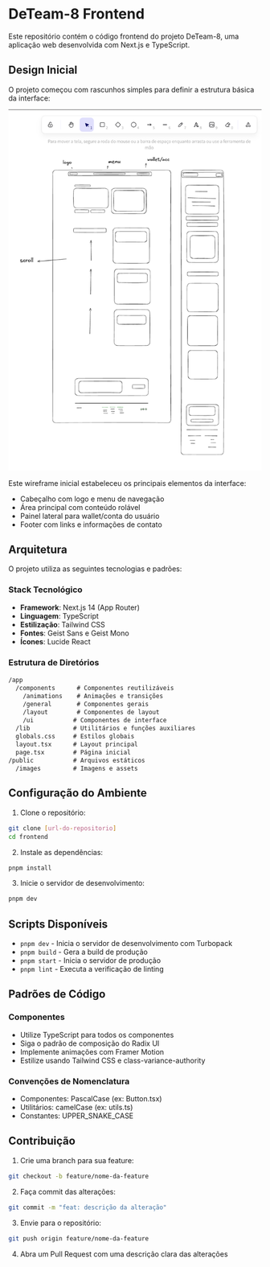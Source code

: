 # DeTeam-8 Frontend

Este repositório contém o código frontend do projeto DeTeam-8, uma aplicação web desenvolvida com Next.js e TypeScript.

## Design Inicial

O projeto começou com rascunhos simples para definir a estrutura básica da interface:

![Design Inicial](./public/images/initial-wireframe.png)

Este wireframe inicial estabeleceu os principais elementos da interface:

- Cabeçalho com logo e menu de navegação
- Área principal com conteúdo rolável
- Painel lateral para wallet/conta do usuário
- Footer com links e informações de contato

## Arquitetura

O projeto utiliza as seguintes tecnologias e padrões:

### Stack Tecnológico

- **Framework**: Next.js 14 (App Router)
- **Linguagem**: TypeScript
- **Estilização**: Tailwind CSS
- **Fontes**: Geist Sans e Geist Mono
- **Ícones**: Lucide React

### Estrutura de Diretórios

```
/app
  /components      # Componentes reutilizáveis
    /animations    # Animações e transições
    /general       # Componentes gerais
    /layout        # Componentes de layout
    /ui           # Componentes de interface
  /lib            # Utilitários e funções auxiliares
  globals.css     # Estilos globais
  layout.tsx      # Layout principal
  page.tsx        # Página inicial
/public           # Arquivos estáticos
  /images         # Imagens e assets
```

## Configuração do Ambiente

1. Clone o repositório:

```bash
git clone [url-do-repositorio]
cd frontend
```

2. Instale as dependências:

```bash
pnpm install
```

3. Inicie o servidor de desenvolvimento:

```bash
pnpm dev
```

## Scripts Disponíveis

- `pnpm dev` - Inicia o servidor de desenvolvimento com Turbopack
- `pnpm build` - Gera a build de produção
- `pnpm start` - Inicia o servidor de produção
- `pnpm lint` - Executa a verificação de linting

## Padrões de Código

### Componentes

- Utilize TypeScript para todos os componentes
- Siga o padrão de composição do Radix UI
- Implemente animações com Framer Motion
- Estilize usando Tailwind CSS e class-variance-authority

### Convenções de Nomenclatura

- Componentes: PascalCase (ex: Button.tsx)
- Utilitários: camelCase (ex: utils.ts)
- Constantes: UPPER_SNAKE_CASE

## Contribuição

1. Crie uma branch para sua feature:

```bash
git checkout -b feature/nome-da-feature
```

2. Faça commit das alterações:

```bash
git commit -m "feat: descrição da alteração"
```

3. Envie para o repositório:

```bash
git push origin feature/nome-da-feature
```

4. Abra um Pull Request com uma descrição clara das alterações
